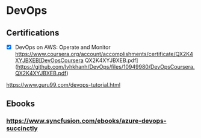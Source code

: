 # DevOps
## Certifications
- [x] DevOps on AWS: Operate and Monitor https://www.coursera.org/account/accomplishments/certificate/QX2K4XYJBXEB[DevOpsCoursera QX2K4XYJBXEB.pdf](https://github.com/lvhkhanh/DevOps/files/10949980/DevOpsCoursera.QX2K4XYJBXEB.pdf)

https://www.guru99.com/devops-tutorial.html
## Ebooks
### https://www.syncfusion.com/ebooks/azure-devops-succinctly
